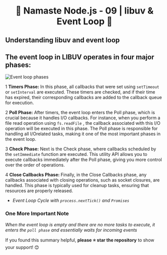 <h1 style="text-align: center;">🚀 Namaste Node.js - 09 | libuv & Event Loop 🚀</h1>

## Understanding libuv and event loop

## The event loop in LIBUV operates in four major phases:

![Event loop phases]()

1 **Timers Phase:** In this phase, all callbacks that were set using `setTimeout` or `setInterval` are executed. These timers are checked, and if their time has expired, their corresponding callbacks are added to the callback queue for execution.

2 **Poll Phase:** After timers, the event loop enters the Poll phase, which is crucial because it handles I/O callbacks. For instance, when you perform a file read operation using `fs.readFile` , the callback associated with this I/O operation will be executed in this phase. The Poll phase is responsible for handling all I/Orelated tasks, making it one of the most important phases in the event loop.

3 **Check Phase:** Next is the Check phase, where callbacks scheduled by the `setImmediate` function are executed. This utility API allows you to execute callbacks immediately after the Poll phase, giving you more control over the order of operations.

4 **Close Callbacks Phase:** Finally, in the Close Callbacks phase, any callbacks associated with closing operations, such as socket closures, are handled. This phase is typically used for cleanup tasks, ensuring that resources are properly released.

- _Event Loop Cycle with `process.nextTick()` and `Promises`_

### One More Important Note

_When the event loop is empty and there are no more tasks to execute, it enters the `poll phase` and essentially waits for incoming events_

If you found this summary helpful, **please ⭐ star the repository** to show your support! 😊
